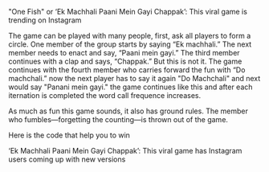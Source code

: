 "One Fish" or ‘Ek Machhali Paani Mein Gayi Chappak’: This viral game is trending on Instagram

The game can be played with many people, first, ask all players to form a circle. 
One member of the group starts by saying “Ek machhali.” The next member needs to enact and say, “Paani mein gayi.” The third member continues with a clap and says, “Chappak.” 
But this is not it. The game continues with the fourth member who carries forward the fun with “Do machchali.” now the next player has to say it again "Do Machchali" and next would say "Panani mein gayi."
the game continues like this and after each iternation is completed the word call frequence increases.

As much as fun this game sounds, it also has ground rules. The member who fumbles—forgetting the counting—is thrown out of the game.

Here is the code that help you to win

‘Ek Machhali Paani Mein Gayi Chappak’: This viral game has Instagram users coming up with new versions
